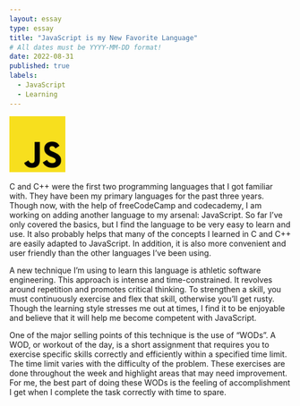 ```yaml
---
layout: essay
type: essay
title: "JavaScript is my New Favorite Language"
# All dates must be YYYY-MM-DD format!
date: 2022-08-31
published: true
labels:
  - JavaScript
  - Learning
---
```


<img width="100px" class="rounded float-start pe-4" src="../img/Javascript/javascriptlogo.png">

C and C++ were the first two programming languages that I got familiar with. They have been my primary languages for the past three years. Though now, with the help of freeCodeCamp and codecademy, I am working on adding another language to my arsenal: JavaScript. So far I’ve only covered the basics, but I find the language to be very easy to learn and use. It also probably helps that many of the concepts I learned in C and C++ are easily adapted to JavaScript. In addition, it is also more convenient and user friendly than the other languages I’ve been using.

A new technique I’m using to learn this language is athletic software engineering. This approach is intense and time-constrained. It revolves around repetition and promotes critical thinking. To strengthen a skill, you must continuously exercise and flex that skill, otherwise you’ll get rusty. Though the learning style stresses me out at times, I find it to be enjoyable and believe that it will help me become competent with JavaScript.

One of the major selling points of this technique is the use of “WODs”. A WOD, or workout of the day, is a short assignment that requires you to exercise specific skills correctly and efficiently within a specified time limit. The time limit varies with the difficulty of the problem. These exercises are done throughout the week and highlight areas that may need improvement. For me, the best part of doing these WODs is the feeling of accomplishment I get when I complete the task correctly with time to spare.
